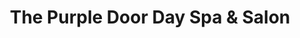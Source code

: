 ---
title: "The Purple Door Day Spa & Salon"
url: /pilot-point/the-purple-door-day-spa-and-salon/
shop: beauty
---